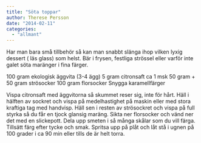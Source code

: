 ```yaml
---
title: "Söta toppar"
author: Therese Persson
date: "2014-02-11"
categories: 
  - "allmant"
---
```


Har man bara små tillbehör så kan man snabbt slänga ihop vilken lyxig dessert ( läs glass) som helst. Bär i frysen, festliga strössel eller varför inte galet söta maränger i fina färger.

100 gram ekologisk äggvita (3-4 ägg) 5 gram citronsaft ca 1 msk 50 gram + 50 gram strösocker 100 gram florsocker Snygga karamellfärger

Vispa citronsaft med äggvitorna så skummet reser sig, inte för hårt. Häll i hälften av sockret och vispa på medelhastighet på maskin eller med stora kraftiga tag med handvisp. Häll sen i resten av strösockret och vispa på full styrka så du får en tjock glansig maräng. Sikta ner florsocker och vänd ner det med en slickepott. Dela upp smeten i så många skålar som du vill färga. Tillsätt färg efter tycke och smak. Spritsa upp på plåt och låt stå i ugnen på 100 grader i ca 90 min eller tills de är helt torra.
